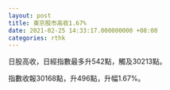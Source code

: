 ```yaml
---
layout: post
title: 東京股市高收1.67%
date: 2021-02-25 14:33:17.000000000 +08:00
categories: rthk
---
```


日股高收，日經指數最多升542點，觸及30213點。

指數收報30168點，升496點，升幅1.67%。
